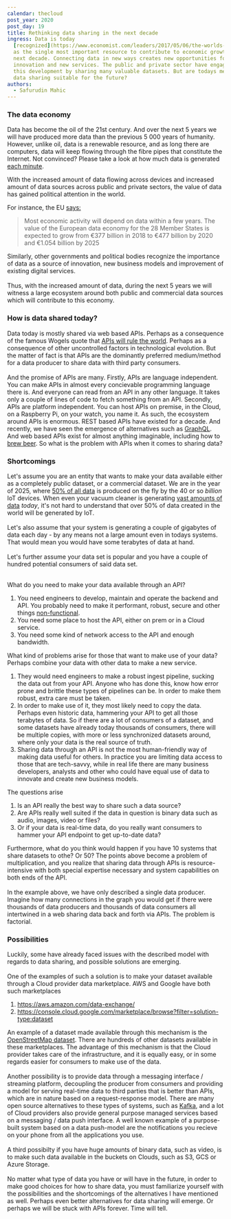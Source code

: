 ```yaml
---
calendar: thecloud
post_year: 2020
post_day: 19
title: Rethinking data sharing in the next decade
ingress: Data is today
  [recognized](https://www.economist.com/leaders/2017/05/06/the-worlds-most-valuable-resource-is-no-longer-oil-but-data)
  as the single most important resource to contribute to economic growth in the
  next decade. Connecting data in new ways creates new opportunities for
  innovation and new services. The public and private sector have engaged in
  this development by sharing many valuable datasets. But are todays methods for
  data sharing suitable for the future?
authors:
  - Safurudin Mahic
---
```

### The data economy

Data has become the oil of the 21st century. And over the next 5 years we will have produced more data than the previous 5 000 years of humanity. However, unlike oil, data is a renewable resource, and as long there are computers, data will keep flowing through the fibre pipes that constitute the Internet. Not convinced? Please take a look at how much data is generated [each minute](https://web-assets.domo.com/blog/wp-content/uploads/2020/08/20-data-never-sleeps-8-final-01-Resize.jpg). 

With the increased amount of data flowing across devices and increased amount of data sources across public and private sectors, the value of data has gained political attention in the world.

For instance, the EU [says:](https://ec.europa.eu/digital-single-market/en/news/building-data-economy-brochure)

> Most economic activity will depend on data within a few years. The value of the European data economy for the 28 Member States is expected to grow from €377 billion in 2018 to €477 billion by 2020 and €1.054 billion by 2025

Similarly, other governments and political bodies recognize the importance of data as a source of innovation, new business models and improvement of existing digital services.\
\
Thus, with the increased amount of data, during the next 5 years we will witness a large ecosystem around both public and commercial data sources which will contribute to this economy. 

### How is data shared today?

Data today is mostly shared via web based APIs. Perhaps as a consequence of the famous Wogels quote that [APIs will rule the world](https://www.networkworld.com/article/2226610/amazon-cto-werner-vogels-says-apis-will-rule-the-world.html). Perhaps as a consequence of other uncontrolled factors in technological evolution. But the matter of fact is that APIs are the dominantly preferred medium/method for a data producer to share data with third party consumers.\
\
And the promise of APIs are many. Firstly, APIs are language independent. You can make APIs in almost every concievable programming language there is. And everyone can read from an API in any other language. It takes only a couple of lines of code to fetch something from an API. Secondly, APIs are platform independent. You can host APIs on premise, in the Cloud, on a Raspberry Pi, on your watch, you name it. As such, the ecosystem around APIs is enormous. REST based APIs have existed for a decade. And recently, we have seen the emergence of alternatives such as [GraphQL](https://graphql.org/). And web based APIs exist for almost anything imaginable, including how to [brew beer](https://www.brewerydb.com/). So what is the problem with APIs when it comes to sharing data?

### Shortcomings

Let's assume you are an entity that wants to make your data available either as a completely public dataset, or a commercial dataset. We are in the year of 2025, where [50% of all data](https://www.idc.com/getdoc.jsp?containerId=prUS45213219) is produced on the fly by the 40 or so *billion* IoT devices. When even your vacuum cleaner is generating [vast amounts of data](https://www.reddit.com/r/Xiaomi/comments/9tgyrg/any_reason_why_my_xiaomi_robot_vacuum_uploads/) *today*, it's not hard to understand that over 50% of data created in the world will be generated by IoT.\
\
Let's also assume that your system is generating a couple of gigabytes of data each day - by any means not a large amount even in todays systems. That would mean you would have some terabytes of data at hand.\
\
Let's further assume your data set is popular and you have a couple of hundred potential consumers of said data set.

\
What do you need to make your data available through an API?

1. You need engineers to develop, maintain and operate the backend and API. You probably need to make it performant, robust, secure and other things [non-functional](https://en.wikipedia.org/wiki/Non-functional_requirement).
2. You need some place to host the API, either on prem or in a Cloud service.
3. You need some kind of network access to the API and enough bandwidth.

What kind of problems arise for those that want to make use of your data? Perhaps combine your data with other data to make a new service.

1. They would need engineers to make a robust ingest pipeline, sucking the data out from your API. Anyone who has done this, know how error prone and brittle these types of pipelines can be. In order to make them robust, extra care must be taken.
2. In order to make use of it, they most likely need to copy the data. Perhaps even historic data, hammering your API to get all those terabytes of data. So if there are a lot of consumers of a dataset, and some datasets have already today thousands of consumers, there will be multiple copies, with more or less synchronized datasets around, where only your data is the real source of truth.
3. Sharing data through an API is not the most human-friendly way of making data useful for others. In practice you are limiting data access to those that are tech-savvy, while in real life there are many business developers, analysts and other who could have equal use of data to innovate and create new business models.

The questions arise

1. Is an API really the best way to share such a data source? 
2. Are APIs really well suited if the data in question is binary data such as audio, images, video or files?
3. Or if your data is real-time data, do you really want consumers to hammer your API endpoint to get up-to-date data? 

Furthermore, what do you think would happen if you have 10 systems that share datasets to othe? Or 50? The points above become a problem of multiplication, and you realize that sharing data through APIs is resource-intensive with both special expertise necessary and system capabilities on both ends of the API.\
\
In the example above, we have only described a single data producer. Imagine how many connections in the graph you would get if there were thousands of data producers and thousands of data consumers all intertwined in a web sharing data back and forth via APIs. The problem is factorial.

### Possibilities

Luckily, some have already faced issues with the described model with regards to data sharing, and possible solutions are emerging. \
\
One of the examples of such a solution is to make your dataset available through a Cloud provider data marketplace. AWS and Google have both such marketplaces

1. https://aws.amazon.com/data-exchange/
2. https://console.cloud.google.com/marketplace/browse?filter=solution-type:dataset 

An example of a dataset made available through this mechanism is the [OpenStreetMap dataset](https://console.cloud.google.com/marketplace/product/openstreetmap/geo-openstreetmap?filter=solution-type:dataset&id=88e087d0-5f92-4407-8dcc-5577bd06d776&project=project-5553349987741481369&folder=&organizationId=). There are hundreds of other datasets available in these marketplaces. The advantage of this mechanism is that the Cloud provider takes care of the infrastructure, and it is equally easy, or in some regards easier for consumers to make use of the data.\
\
Another possibility is to provide data through a messaging interface / streaming platform, decoupling the producer from consumers and providing a model for serving real-time data to third parties that is better than APIs, which are in nature based on a request-response model. There are many open source alternatives to these types of systems, such as [Kafka](https://kafka.apache.org/), and a lot of Cloud providers also provide general purpose managed services based on a messaging / data push interface. A well known example of a purpose-built system based on a data push-model are the notifications you recieve on your phone from all the applications you use. \
\
A third possibilty if you have huge amounts of binary data, such as video, is to make such data available in the buckets on Clouds, such as S3, GCS or Azure Storage.\
\
No matter what type of data you have or will have in the future, in order to make good choices for how to share data, you must familiarize yourself with the possibilities and the shortcomings of the alternatives I have mentioned as well. Perhaps even better alternatives for data sharing will emerge. Or perhaps we will be stuck with APIs forever. Time will tell.